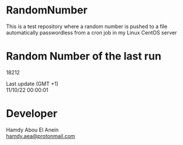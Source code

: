 # RandomNumber    
This is a test repository where a random number is pushed to a file automatically passwordless from a cron job in my Linux CentOS server    
# Random Number of the last run   
18212
      
Last update (GMT +1)    
11/10/22 00:00:01
# Developer    
Hamdy Abou El Anein   
hamdy.aea@protonmail.com

